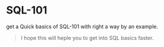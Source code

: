 # SQL-101
  get a Quick basics of SQL-101 with right a way by an example.
  
> I hope this will heple you to get into SQL basics faster.
